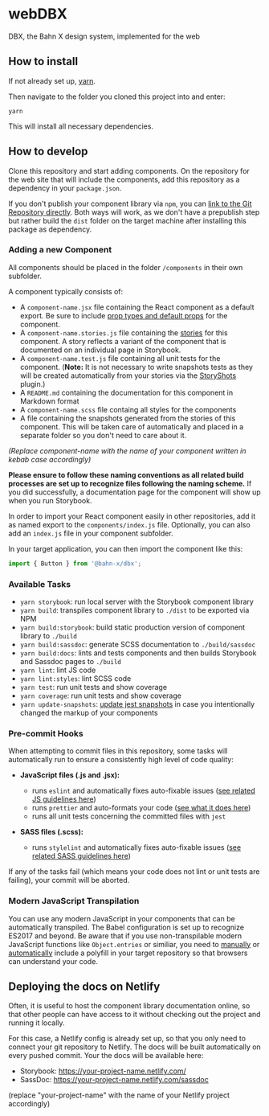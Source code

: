# webDBX

DBX, the Bahn X design system, implemented for the web

## How to install

If not already set up, [yarn](https://yarnpkg.com/en/docs/install).

Then navigate to the folder you cloned this project into and enter:
```shell
yarn 
```
This will install all necessary dependencies.

## How to develop

Clone this repository and start adding components. On the repository for the web site that will include the components, add this repository as a dependency in your `package.json`. 

If you don't publish your component library via `npm`, you can [link to the Git Repository directly](https://docs.npmjs.com/files/package.json#git-urls-as-dependencies). Both ways will work, as we don't have a prepublish step but rather build the `dist` folder on the target machine after installing this package as dependency.


### Adding a new Component

All components should be placed in the folder `/components` in their own subfolder.

A component typically consists of:

* A `component-name.jsx` file containing the React component as a default export. Be sure to include [prop types and default props](https://reactjs.org/docs/typechecking-with-proptypes.html) for the component.
* A `component-name.stories.js` file containing the [stories](https://storybook.js.org/basics/writing-stories/) for this component. A story reflects a variant of the component that is documented on an individual page in Storybook.
* A `component-name.test.js` file containing all unit tests for the component. (**Note:** It is not necessary to write snapshots tests as they will be created automatically from your stories via the [StoryShots](https://github.com/storybooks/storybook/tree/master/addons/storyshots/storyshots-core) plugin.)
* A `README.md` containing the documentation for this component in Markdown format
* A `component-name.scss` file containg all styles for the components
* A file containing the snapshots generated from the stories of this component. This will be taken care of automatically and placed in a separate folder so you don't need to care about it.

_(Replace component-name with the name of your component written in kebab case accordingly)_

__Please ensure to follow these naming conventions as all related build processes are set up to recognize files following the naming scheme.__ If you did successfully, a documentation page for the component will show up when you run Storybook. 

In order to import your React component easily in other repositories, add it as named export to the `components/index.js` file. Optionally, you can also add an `index.js` file in your component subfolder.

In your target application, you can then import the component like this:

```javascript
import { Button } from '@bahn-x/dbx';
```

### Available Tasks

* `yarn storybook`: run local server with the Storybook component library
* `yarn build`: transpiles component library to `./dist` to be exported via NPM
* `yarn build:storybook`: build static production version of component library to `./build`
* `yarn build:sassdoc`: generate SCSS documentation to `./build/sassdoc`
* `yarn build:docs`: lints and tests components and then builds Storybook and Sassdoc pages to `./build`
* `yarn lint`: lint JS code
* `yarn lint:styles`: lint SCSS code
* `yarn test`: run unit tests and show coverage
* `yarn coverage`: run unit tests and show coverage
* `yarn update-snapshots`: [update jest snapshots](https://facebook.github.io/jest/docs/en/snapshot-testing.html) in case you intentionally changed the markup of your components

### Pre-commit Hooks

When attempting to commit files in this repository, some tasks will automatically run to ensure a consistently high level of code quality:

* __JavaScript files (.js and .jsx):__
  * runs `eslint` and automatically fixes auto-fixable issues ([see related JS guidelines here](https://github.com/airbnb/javascript))
  * runs `prettier` and auto-formats your code ([see what it does here](https://github.com/prettier/prettier))
  * runs all unit tests concerning the committed files with `jest`

* __SASS files (.scss):__
  * runs `stylelint` and automatically fixes auto-fixable issues ([see related SASS guidelines here](https://sass-guidelin.es/))

If any of the tasks fail (which means your code does not lint or unit tests are failing), your commit will be aborted.

### Modern JavaScript Transpilation

You can use any modern JavaScript in your components that can be automatically transpiled. The Babel configuration is set up to recognize ES2017 and beyond. Be aware that if you use non-transpilable modern JavaScript functions like `Object.entries` or similiar, you need to [manually](https://github.com/babel/babel/tree/master/packages/babel-polyfill) or [automatically](https://polyfill.io/v2/docs/) include a polyfill in your target repository so that browsers can understand your code.

## Deploying the docs on Netlify

Often, it is useful to host the component library documentation online, so that other people can have access to it without checking out the project and running it locally.

For this case, a Netlify config is already set up, so that you only need to connect your git repository to Netlify. The docs will be built automatically on every pushed commit. Your the docs will be available here:

* Storybook: https://your-project-name.netlify.com/
* SassDoc: https://your-project-name.netlify.com/sassdoc

(replace "your-project-name" with the name of your Netlify project accordingly)

